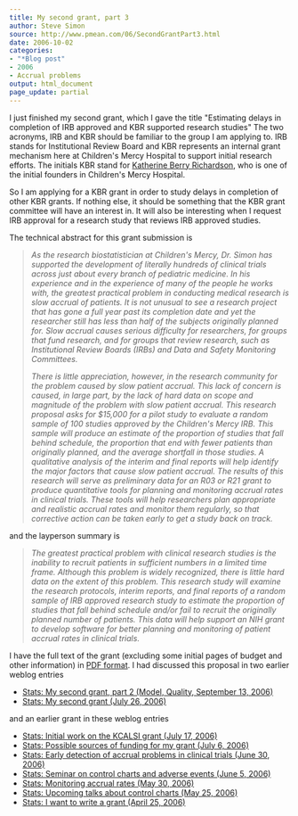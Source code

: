```yaml
---
title: My second grant, part 3
author: Steve Simon
source: http://www.pmean.com/06/SecondGrantPart3.html
date: 2006-10-02
categories:
- "*Blog post"
- 2006
- Accrual problems
output: html_document
page_update: partial
---
```


I just finished my second grant, which I gave the title "Estimating
delays in completion of IRB approved and KBR supported research
studies" The two acronyms, IRB and KBR should be familiar to the group
I am applying to. IRB stands for Institutional Review Board and KBR
represents an internal grant mechanism here at Children's Mercy
Hospital to support initial research efforts. The initials KBR stand for
[Katherine Berry
Richardson](http://beckerexhibits.wustl.edu/mowihsp/bios/GrahamRichardson.htm),
who is one of the initial founders in Children's Mercy Hospital.

So I am applying for a KBR grant in order to study delays in completion
of other KBR grants. If nothing else, it should be something that the
KBR grant committee will have an interest in. It will also be
interesting when I request IRB approval for a research study that
reviews IRB approved studies.

The technical abstract for this grant submission is

> *As the research biostatistician at Children's Mercy, Dr. Simon has
> supported the development of literally hundreds of clinical trials
> across just about every branch of pediatric medicine. In his
> experience and in the experience of many of the people he works with,
> the greatest practical problem in conducting medical research is slow
> accrual of patients. It is not unusual to see a research project that
> has gone a full year past its completion date and yet the researcher
> still has less than half of the subjects originally planned for. Slow
> accrual causes serious difficulty for researchers, for groups that
> fund research, and for groups that review research, such as
> Institutional Review Boards (IRBs) and Data and Safety Monitoring
> Committees.*
>
> *There is little appreciation, however, in the research community for
> the problem caused by slow patient accrual. This lack of concern is
> caused, in large part, by the lack of hard data on scope and magnitude
> of the problem with slow patient accrual. This research proposal asks
> for \$15,000 for a pilot study to evaluate a random sample of 100
> studies approved by the Children's Mercy IRB. This sample will
> produce an estimate of the proportion of studies that fall behind
> schedule, the proportion that end with fewer patients than originally
> planned, and the average shortfall in those studies. A qualitative
> analysis of the interim and final reports will help identify the major
> factors that cause slow patient accrual. The results of this research
> will serve as preliminary data for an R03 or R21 grant to produce
> quantitative tools for planning and monitoring accrual rates in
> clinical trials. These tools will help researchers plan appropriate
> and realistic accrual rates and monitor them regularly, so that
> corrective action can be taken early to get a study back on track.*

and the layperson summary is

> *The greatest practical problem with clinical research studies is the
> inability to recruit patients in sufficient numbers in a limited time
> frame. Although this problem is widely recognized, there is little
> hard data on the extent of this problem. This research study will
> examine the research protocols, interim reports, and final reports of
> a random sample of IRB approved research study to estimate the
> proportion of studies that fall behind schedule and/or fail to recruit
> the originally planned number of patients. This data will help support
> an NIH grant to develop software for better planning and monitoring of
> patient accrual rates in clinical trials.*

I have the full text of the grant (excluding some initial pages of
budget and other information) in [PDF format](../00files/KBR09a.pdf). I
had discussed this proposal in two earlier weblog entries

-   [Stats: My second grant, part 2 (Model, Quality, September
    13, 2006)](SecondGrantPart2.html)
-   [Stats: My second grant (July 26, 2006)](SecondGrant.html)

and an earlier grant in these weblog entries

-   [Stats: Initial work on the KCALSI grant (July
    17, 2006)](KcalsiGrant.html)
-   [Stats: Possible sources of funding for my grant (July
    6, 2006)](FundingSources.asp)
-   [Stats: Early detection of accrual problems in clinical trials (June
    30, 2006)](AccrualProblems1.html)
-   [Stats: Seminar on control charts and adverse events (June
    5, 2006)](AdverseEvents1.asp)
-   [Stats: Monitoring accrual rates (May
    30, 2006)](AccrualProblems.html)
-   [Stats: Upcoming talks about control charts (May
    25, 2006)](ControlChartsA.asp)
-   [Stats: I want to write a grant (April 25, 2006)](WriteGrant.asp)
